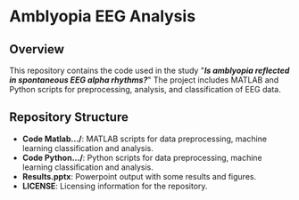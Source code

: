 # Amblyopia EEG Analysis

## Overview
This repository contains the code used in the study "***Is amblyopia reflected in spontaneous EEG alpha rhythms?***" The project includes MATLAB and Python scripts for preprocessing, analysis, and classification of EEG data.

## Repository Structure
- **Code Matlab.../**: MATLAB scripts for data preprocessing, machine learning classification and analysis.
- **Code Python.../**: Python scripts for data preprocessing, machine learning classification and analysis.
- **Results.pptx**: Powerpoint output with some results and figures.
- **LICENSE**: Licensing information for the repository.
